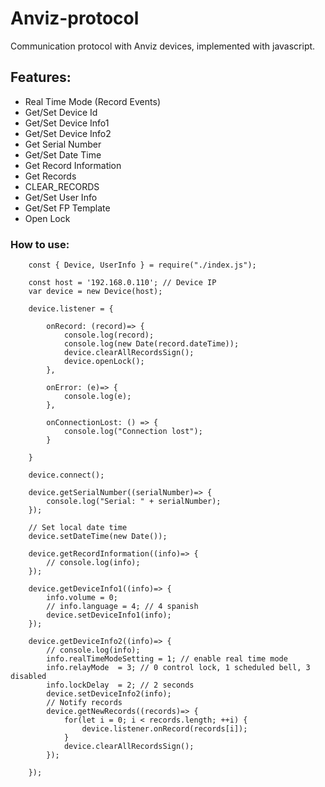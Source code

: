 # Anviz-protocol

Communication protocol with Anviz devices, implemented with javascript.

## Features:

<ul>
  <li>Real Time Mode (Record Events)</li>
  <li>Get/Set Device Id</li>
  <li>Get/Set Device Info1</li>
  <li>Get/Set Device Info2</li>
  <li>Get Serial Number</li>
  <li>Get/Set Date Time</li>
  <li>Get Record Information</li>
  <li>Get Records</li>
  <li>CLEAR_RECORDS</li>
  <li>Get/Set User Info</li>
  <li>Get/Set FP Template</li>
  <li>Open Lock</li>
</ul>

### How to use:
```
    const { Device, UserInfo } = require("./index.js");

    const host = '192.168.0.110'; // Device IP
    var device = new Device(host);

    device.listener = {

        onRecord: (record)=> {
            console.log(record);
            console.log(new Date(record.dateTime));
            device.clearAllRecordsSign();
            device.openLock();
        },

        onError: (e)=> {
            console.log(e);
        },

        onConnectionLost: () => {
            console.log("Connection lost");
        }

    }

    device.connect();

    device.getSerialNumber((serialNumber)=> {
        console.log("Serial: " + serialNumber);
    });

    // Set local date time
    device.setDateTime(new Date());

    device.getRecordInformation((info)=> {
        // console.log(info);
    });

    device.getDeviceInfo1((info)=> {
        info.volume = 0;
        // info.language = 4; // 4 spanish
        device.setDeviceInfo1(info);
    });

    device.getDeviceInfo2((info)=> {
        // console.log(info);
        info.realTimeModeSetting = 1; // enable real time mode
        info.relayMode  = 3; // 0 control lock, 1 scheduled bell, 3 disabled
        info.lockDelay  = 2; // 2 seconds
        device.setDeviceInfo2(info);
        // Notify records
        device.getNewRecords((records)=> {
            for(let i = 0; i < records.length; ++i) {
                device.listener.onRecord(records[i]);
            }
            device.clearAllRecordsSign();
        });
        
    });
```